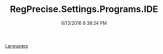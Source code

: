 ﻿---
title: RegPrecise.Settings.Programs.IDE
date: 6/13/2016 6:38:24 PM
---

[Languages](T-RegPrecise.Settings.Programs.IDE.Languages.html)
